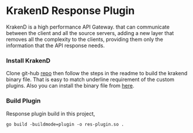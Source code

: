 # KrakenD Response Plugin
KrakenD is a high performance API Gateway. that can communicate between the client and all the source servers, adding a new layer that removes all the complexity to the clients, providing them only the information that the API response needs.
### Install KrakenD
Clone git-hub [repo](https://github.com/krakendio/krakend-ce) then follow the steps in the readme to build the krakend binary file. That is easy to match underline requirement of the custom plugins. Also you can install the binary file from [here](https://www.krakend.io/docs/overview/installing/).
### Build Plugin
Response plugin build in this project,

```go build -buildmode=plugin -o res-plugin.so .```

